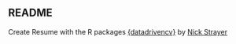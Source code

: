 ## README

Create Resume with the R packages [{datadrivencv}](https://nickstrayer.me/datadrivencv/) by [Nick Strayer](https://github.com/nstrayer)
